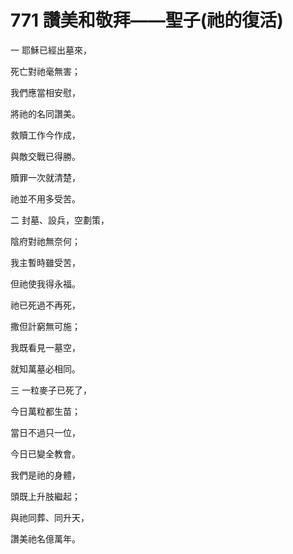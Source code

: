 # 771 讚美和敬拜——聖子(祂的復活)

一 耶穌已經出墓來，

死亡對祂毫無害；

我們應當相安慰，

將祂的名同讚美。

救贖工作今作成，

與敵交戰已得勝。

贖罪一次就清楚，

祂並不用多受苦。

二 封墓、設兵，空劃策，

陰府對祂無奈何；

我主暫時雖受苦，

但祂使我得永福。

祂已死過不再死，

撒但計窮無可施；

我既看見一墓空，

就知萬墓必相同。

三 一粒麥子已死了，

今日萬粒都生苗；

當日不過只一位，

今日已變全教會。

我們是祂的身體，

頭既上升肢繼起；

與祂同葬、同升天，

讚美祂名億萬年。

